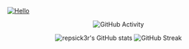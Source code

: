 <div align="left" markdown="2">


[![Hello](https://img.shields.io/static/v1?label=&message=Hi+there!&color=A7EA34)](https://github.com/repsick3r)
<!---
<img src="https://img.shields.io/static/v1?label=&message=Hi+there!&color=68b486" width="120" style="background-color:A7EA34;" >
-->

<div align="center" markdown="1">



![GitHub Activity](https://activity-graph.herokuapp.com/graph?username=repsick3r&hide_border=true&area=true&area_color=68b486&border_color=68b486&line=A7EA34&title_color=A7EA34&icon_color=A7EA34&bg_color=0A0F0B&radius=4&text_color=68b486&color=AFFF00&point=68b486&count_private=true&include_all_commits=true&card_width=446&show_icons=true&hide_border=false&disable_animations=false&locale=en)

![repsick3r's GitHub stats](https://github-readme-stats.vercel.app/api?username=repsick3r&title_color=A7EA34&icon_color=A7EA34&bg_color=0A0F0B&show_icons=true&text_color=68b486&border_color=68b486&count_private=true&include_all_commits=true&card_width=446&show_icons=true&hide_border=false&disable_animations=false&locale=en)       ![GitHub Streak](https://github-readme-streak-stats.herokuapp.com?user=repsick3r&theme=merko&hide_border=false&=dracula&fire=68b486&border=68b486&sideLabels=68b486&locale=en)    
</div>
   

